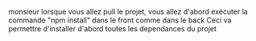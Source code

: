 monsieur lorsque vous allez pull le projet, vous allez d'abord exécuter la commande "npm install" dans le front comme dans le back 
Ceci va permettre d'installer d'abord toutes les dependances du projet